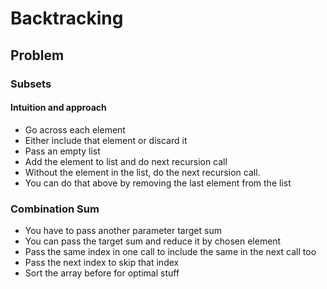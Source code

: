 # Backtracking

## Problem
### Subsets
#### Intuition and approach
- Go across each element
- Either include that element or discard it
- Pass an empty list
- Add the element to list and do next recursion call
- Without the element in the list, do the next recursion call. 
- You can do that above by removing the last element from the list
### Combination Sum
- You have to pass another parameter target sum
- You can pass the target sum and reduce it by chosen element
- Pass the same index in one call to include the same in the next call too
- Pass the next index to skip that index
- Sort the array before for optimal stuff